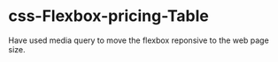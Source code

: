 # css-Flexbox-pricing-Table

Have used media query to move the flexbox reponsive to the web page size.
